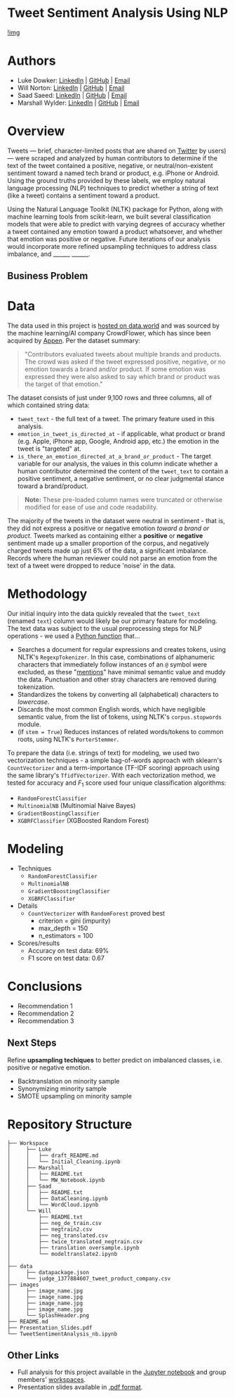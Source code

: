 # Tweet Sentiment Analysis Using NLP

[!img](../../images/SplashHeader.png)

# Authors

- Luke Dowker: 
[LinkedIn](https://www.linkedin.com/in/luke-dowker/) |
[GitHub](https://github.com/toastdeini) |
[Email](mailto:lhdowker@gmail.com)
- Will Norton: 
[LinkedIn](https://www.linkedin.com/in/william-norton-jr-43232745/) |
[GitHub](https://github.com/Noptov) |
[Email](mailto:noptov52@yahoo.com)
- Saad Saeed: 
[LinkedIn](https://www.linkedin.com/in/saadsaeed85/) |
[GitHub](https://github.com/ssaeed85) |
[Email](mailto:saadsaeed85@gmail.com)
- Marshall Wylder: 
[LinkedIn](https://www.linkedin.com/in/marshall-wylder-172582159/) |
[GitHub](https://github.com/MarshallWylder) |
[Email](mailto:marshall.wylder@gmail.com)

# Overview

Tweets — brief, character-limited posts that are shared on [Twitter](https://help.twitter.com/en/using-twitter/types-of-tweets) by users) — were scraped and analyzed by human contributors to determine if the text of the tweet contained a positive, negative, or neutral/non-existent sentiment toward a named tech brand or product, e.g. iPhone or Android. Using the ground truths provided by these labels, we employ natural language processing (NLP) techniques to predict whether a string of text (like a tweet) contains a sentiment toward a product. 

Using the Natural Language Toolkit (NLTK) package for Python, along with machine learning tools from scikit-learn, we built several classification models that were able to predict with varying degrees of accuracy whether a tweet contained any emotion toward a product whatsoever, and whether that emotion was positive or negative. Future iterations of our analysis would incorporate more refined upsampling techniques to address class imbalance, and ______ ______.

## Business Problem



# Data

The data used in this project is [hosted on data.world](https://data.world/crowdflower/brands-and-product-emotions) and was sourced by the machine learning/AI company CrowdFlower, which has since been acquired by [Appen](https://appen.com/datasets-resource-center/). Per the dataset summary:

> "Contributors evaluated tweets about multiple brands and products. The crowd was asked if the tweet expressed positive, negative, or no emotion towards a brand and/or product. If some emotion was expressed they were also asked to say which brand or product was the target of that emotion."

The dataset consists of just under 9,100 rows and three columns, all of which contained string data:
- `tweet_text` - the full text of a tweet. The primary feature used in this analysis.
- `emotion_in_tweet_is_directed_at` - if applicable, what product or brand (e.g. Apple, iPhone app, Google, Android app, etc.) the emotion in the tweet is "targeted" at.
- `is_there_an_emotion_directed_at_a_brand_or_product` - The target variable for our analysis, the values in this column indicate whether a human contributor determined the content of the `tweet_text` to contain a positive sentiment, a negative sentiment, or no clear judgmental stance toward a brand/product.

> **Note:** These pre-loaded column names were truncated or otherwise modified for ease of use and code readability.

The majority of the tweets in the dataset were neutral in sentiment - that is, they did not express a positive or negative emotion *toward a brand or product*. Tweets marked as containing either a **positive** or **negative** sentiment made up a smaller proportion of the corpus, and negatively charged tweets made up just 6% of the data, a significant imbalance. Records where the human reviewer could not parse an emotion from the text of a tweet were dropped to reduce 'noise' in the data.

<!--- Graph of target distribution image ---> 

# Methodology

Our initial inquiry into the data quickly revealed that the `tweet_text` (renamed `text`) column would likely be our primary feature for modeling. The text data was subject to the usual preprocessing steps for NLP operations - we used a [Python function](../../src/documentParser.py) that...

- Searches a document for regular expressions and creates tokens, using NLTK's `RegexpTokenizer`. In this case, combinations of alphanumeric characters that immediately follow instances of an `@` symbol were excluded, as these "[mentions](https://en.wikipedia.org/wiki/Mention_(blogging)#@_(At_sign))" have minimal semantic value and muddy the data. Punctuation and other stray characters are removed during tokenization.
- Standardizes the tokens by converting all (alphabetical) characters to *lowercase*.
- Discards the most common English words, which have negligible semantic value, from the list of tokens, using NLTK's `corpus.stopwords` module.
- (if `stem = True`) Reduces instances of related words/tokens to common roots, using NLTK's `PorterStemmer`.

To prepare the data (i.e. strings of text) for modeling, we used two vectorization techniques - a simple bag-of-words approach with sklearn's `CountVectorizer` and a term-importance (TF-IDF scoring) approach using the same library's `TfidfVectorizer`. With each vectorization method, we tested for accuracy and $F_1$ score used four unique classification algorithms:
- `RandomForestClassifier`
- `MultinomialNB` (Multinomial Naive Bayes)
- `GradientBoostingClassifier`
- `XGBRFClassifier` (XGBoosted Random Forest)

<!--- Bar graph of most common words after appending new stopwords --->

# Modeling

- Techniques
    - `RandomForestClassifier`
    - `MultinomialNB`
    - `GradientBoostingClassifier`
    - `XGBRFClassifier`
- Details 
    - `CountVectorizer` with `RandomForest` proved best
        - criterion = gini (impurity)
        - max_depth = 150
        - n_estimators = 100
- Scores/results
    - Accuracy on test data: 69%
    - F1 score on test data: 0.67

<!--- Normalized confusion matrix image --->

# Conclusions

- Recommendation 1
- Recommendation 2
- Recommendation 3

## Next Steps

Refine **upsampling techiques** to better predict on imbalanced classes, i.e. positive or negative emotion.

- Backtranslation on minority sample
- Synonymizing minority sample
- SMOTE upsampling on minority sample

# Repository Structure
```
├── Workspace  
│     ├── Luke
│     │   ├── draft_README.md
│     │   └── Initial_Cleaning.ipynb
│     ├── Marshall
│     │   ├── README.txt
│     │   └── MW_Notebook.ipynb
│     ├── Saad
│     │   ├── README.txt
│     │   ├── DataCleaning.ipynb
│     │   └── WordCloud.ipynb
│     └── Will
│         ├── README.txt
│         ├── neg_de_train.csv
│         ├── negtrain2.csv
│         ├── neg_translated.csv
│         ├── twice_translated_negtrain.csv
│         ├── translation oversample.ipynb
│         └── modeltranslate2.ipynb
│
├── data
│     ├── datapackage.json
│     └── judge_1377884607_tweet_product_company.csv
├── images
│     ├── image_name.jpg
│     ├── image_name.jpg
│     ├── image_name.jpg
│     ├── image_name.jpg
│     └── SplashHeader.png
├── README.md
├── Presentation_Slides.pdf
└── TweetSentimentAnalysis_nb.ipynb
```

## Other Links

- Full analysis for this project available in the [Jupyter notebook](TweetSentimentAnalysis_nb.ipynb) and group members' [workspaces](../../Workspace).
- Presentation slides available in [.pdf format]().